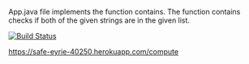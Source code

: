 App.java file implements the function contains.
The function contains checks if both of the given strings are in the given list.

[![Build Status](https://travis-ci.org/rcsevinc/myDemoApp.svg?branch=master)](https://travis-ci.org/rcsevinc/myDemoApp)

https://safe-eyrie-40250.herokuapp.com/compute